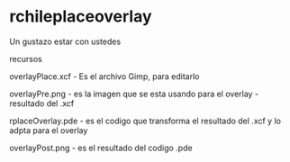 # rchileplaceoverlay
Un gustazo estar con ustedes

recursos

overlayPlace.xcf - Es el archivo Gimp, para editarlo

overlayPre.png - es la imagen que se esta usando para el overlay - resultado del .xcf

rplaceOverlay.pde - es el codigo que transforma el resultado del .xcf y lo adpta para el overlay

overlayPost.png - es el resultado del codigo .pde
